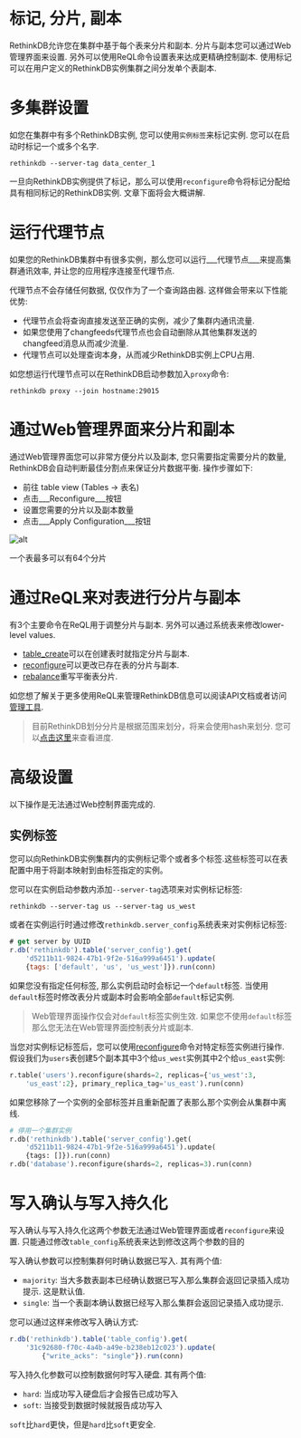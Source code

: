 # 标记, 分片, 副本
RethinkDB允许您在集群中基于每个表来分片和副本. 
分片与副本您可以通过Web管理界面来设置.
另外可以使用ReQL命令设置表来达成更精确控制副本. 使用标记可以在用户定义的RethinkDB实例集群之间分发单个表副本.

# 多集群设置
如您在集群中有多个RethinkDB实例, 您可以使用`实例标签`来标记实例. 您可以在启动时标记一个或多个名字.
```
rethinkdb --server-tag data_center_1
```
一旦向RethinkDB实例提供了标记，那么可以使用`reconfigure`命令将标记分配给具有相同标记的RethinkDB实例. 文章下面将会大概讲解.

# 运行代理节点
如果您的RethinkDB集群中有很多实例，那么您可以运行___代理节点___来提高集群通讯效率, 并让您的应用程序连接至代理节点.

代理节点不会存储任何数据, 仅仅作为了一个查询路由器. 这样做会带来以下性能优势:
* 代理节点会将查询直接发送至正确的实例，减少了集群内通讯流量.
* 如果您使用了changfeeds代理节点也会自动删除从其他集群发送的changfeed消息从而减少流量.
* 代理节点可以处理查询本身，从而减少RethinkDB实例上CPU占用.

如您想运行代理节点可以在RethinkDB启动参数加入`proxy`命令:
```
rethinkdb proxy --join hostname:29015
```

# 通过Web管理界面来分片和副本
通过Web管理界面您可以非常方便分片以及副本, 您只需要指定需要分片的数量, 
RethinkDB会自动判断最佳分割点来保证分片数据平衡. 操作步骤如下:

* 前往 table view (Tables → 表名)
* 点击___Reconfigure___按钮
* 设置您需要的分片以及副本数量
* 点击___Apply Configuration___按钮

![alt](/DocsPages/images/shares_process.gif)

一个表最多可以有64个分片

# 通过ReQL来对表进行分片与副本
有3个主要命令在ReQL用于调整分片与副本. 另外可以通过系统表来修改lower-level values.
* [table_create](https://www.rethinkdb.com/api/python/table_create)可以在创建表时就指定分片与副本.
* [reconfigure](https://www.rethinkdb.com/api/python/reconfigure)可以更改已存在表的分片与副本.
* [rebalance](https://www.rethinkdb.com/api/python/rebalance)重写平衡表分片.

如您想了解关于更多使用ReQL来管理RethinkDB信息可以阅读API文档或者访问[管理工具](/docs/5-0).

> 目前RethinkDB划分分片是根据范围来划分，将来会使用hash来划分. 您可以[点击这里](https://github.com/rethinkdb/rethinkdb/issues/364)来查看进度.

# 高级设置
以下操作是无法通过Web控制界面完成的.

## 实例标签
您可以向RethinkDB实例集群内的实例标记零个或者多个标签.这些标签可以在表配置中用于将副本映射到由标签指定的实例。

您可以在实例启动参数内添加`--server-tag`选项来对实例标记标签:

```
rethinkdb --server-tag us --server-tag us_west
```

或者在实例运行时通过修改`rethinkdb.server_config`系统表来对实例标记标签:

```javascript
# get server by UUID
r.db('rethinkdb').table('server_config').get(
    'd5211b11-9824-47b1-9f2e-516a999a6451').update(
    {tags: ['default', 'us', 'us_west']}).run(conn)
```

如果您没有指定任何标签, 那么实例启动时会标记一个`default`标签. 当使用`default`标签时修改表分片或副本时会影响全部`default`标记实例.

> Web管理界面操作仅会对`default`标签实例生效. 如果您不使用`default`标签那么您无法在Web管理界面控制表分片或副本.

当您对实例标记标签后，您可以使用[reconfigure](https://www.rethinkdb.com/api/python/reconfigure)命令对特定标签实例进行操作.
假设我们为`users`表创建5个副本其中3个给`us_west`实例其中2个给`us_east`实例:

```python
r.table('users').reconfigure(shards=2, replicas={'us_west':3, 
    'us_east':2}, primary_replica_tag='us_east').run(conn)
```

如果您移除了一个实例的全部标签并且重新配置了表那么那个实例会从集群中离线.

```python
# 停用一个集群实例
r.db('rethinkdb').table('server_config').get(
    'd5211b11-9824-47b1-9f2e-516a999a6451').update(
    {tags: []}).run(conn)
r.db('database').reconfigure(shards=2, replicas=3).run(conn)
```

# 写入确认与写入持久化
写入确认与写入持久化这两个参数无法通过Web管理界面或者`reconfigure`来设置. 只能通过修改`table_config`系统表来达到修改这两个参数的目的

写入确认参数可以控制集群何时确认数据已写入. 其有两个值:
* `majority`: 当大多数表副本已经确认数据已写入那么集群会返回记录插入成功提示. 这是默认值.
* `single`: 当一个表副本确认数据已经写入那么集群会返回记录插入成功提示.

您可以通过这样来修改写入确认方式:

```javascript
r.db('rethinkdb').table('table_config').get(
    '31c92680-f70c-4a4b-a49e-b238eb12c023').update(
        {"write_acks": "single"}).run(conn)
```

写入持久化参数可以控制数据何时写入硬盘. 其有两个值:
* `hard`: 当成功写入硬盘后才会报告已成功写入
* `soft`: 当接受到数据时候就报告成功写入

`soft`比`hard`更快，但是`hard`比`soft`更安全.